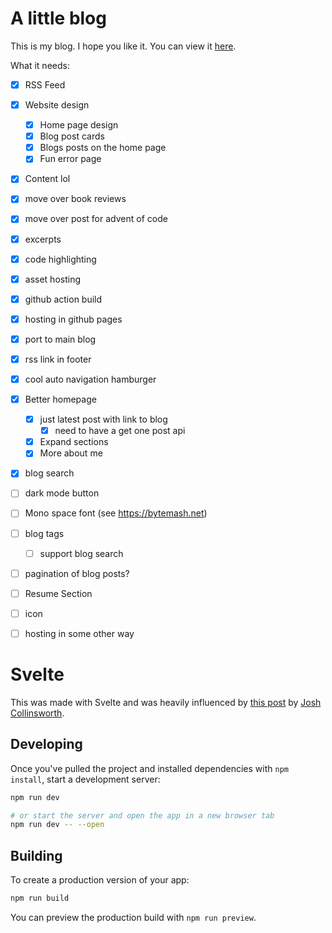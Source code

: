 # A little blog

This is my blog.
I hope you like it.
You can view it [here](https://ajone239.github.io).

What it needs:
- [x] RSS Feed
- [x] Website design
    + [x] Home page design
    + [x] Blog post cards
    + [x] Blogs posts on the home page
    + [x] Fun error page
- [x] Content lol
- [x] move over book reviews
- [x] move over post for advent of code
- [x] excerpts
- [x] code highlighting
- [x] asset hosting
- [x] github action build
- [x] hosting in github pages
- [x] port to main blog
- [x] rss link in footer
- [x] cool auto navigation hamburger
- [x] Better homepage
    + [x] just latest post with link to blog
        * [x] need to have a get one post api
    + [x] Expand sections
    + [x] More about me
- [x] blog search
- [ ] dark mode button
- [ ] Mono space font (see https://bytemash.net)
- [ ] blog tags
    + [ ] support blog search
- [ ] pagination of blog posts?
- [ ] Resume Section
- [ ] icon
- [ ] hosting in some other way


# Svelte

This was made with Svelte and was heavily influenced by [this post](https://joshcollinsworth.com/blog/build-static-sveltekit-markdown-blog) by [Josh Collinsworth](https://joshcollinsworth.com/about-me).
## Developing

Once you've pulled the project and installed dependencies with `npm install`, start a development server:

```bash
npm run dev

# or start the server and open the app in a new browser tab
npm run dev -- --open
```

## Building

To create a production version of your app:

```bash
npm run build
```

You can preview the production build with `npm run preview`.
